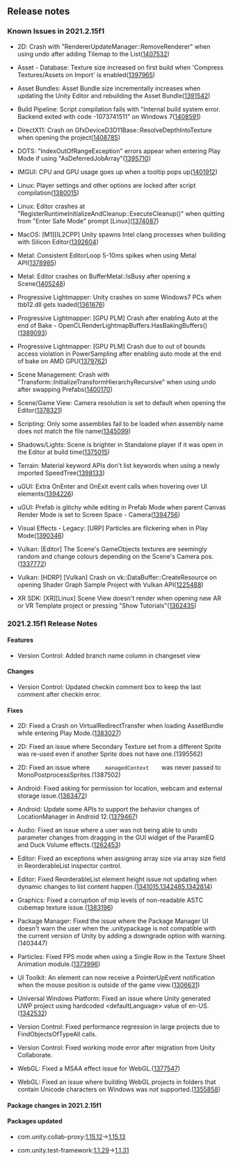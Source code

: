 ## Release notes

### Known Issues in 2021.2.15f1

-   2D: Crash with \"RendererUpdateManager::RemoveRenderer\" when using undo after adding Tilemap to the List([1407532](https://issuetracker.unity3d.com/issues/crash-with-rendererupdatemanager-removerenderer-when-using-undo-after-adding-tilemap-to-the-list))

-   Asset - Database: Texture size increased on first build when \'Compress Textures/Assets on Import\' is enabled([1397965](https://issuetracker.unity3d.com/issues/texture-size-increased-on-first-build-when-compress-textures-slash-assets-on-import-is-enabled))

-   Asset Bundles: Asset Bundle size incrementally increases when updating the Unity Editor and rebuilding the Asset Bundle([1391542](https://issuetracker.unity3d.com/issues/asset-bundle-size-incrementally-increases-when-updating-the-unity-editor-and-rebuilding-the-asset-bundle))

-   Build Pipeline: Script compilation fails with \"Internal build system error. Backend exited with code -1073741511\" on Windows 7([1408591](https://issuetracker.unity3d.com/issues/script-compilation-fails-with-internal-build-system-error-backend-exited-with-code-1073741511-on-windows-7))

-   DirectX11: Crash on GfxDeviceD3D11Base::ResolveDepthIntoTexture when opening the project([1408785](https://issuetracker.unity3d.com/issues/crash-on-gfxdeviced3d11base-resolvedepthintotexture-when-opening-the-project))

-   DOTS: \"IndexOutOfRangeException\" errors appear when entering Play Mode if using \"AsDeferredJobArray\"([1395710](https://issuetracker.unity3d.com/issues/errors-appear-when-entering-play-mode-if-using-asdeferredjobarray))

-   IMGUI: CPU and GPU usage goes up when a tooltip pops up([1401912](https://issuetracker.unity3d.com/issues/cpu-and-gpu-usage-goes-up-when-a-tooltip-pops-up))

-   Linux: Player settings and other options are locked after script compilation([1380015](https://issuetracker.unity3d.com/issues/linux-player-settings-and-other-options-are-locked-after-script-compilation))

-   Linux: Editor crashes at \"RegisterRuntimeInitializeAndCleanup::ExecuteCleanup()\" when quitting from \"Enter Safe Mode\" prompt \[Linux\]([1374087](https://issuetracker.unity3d.com/issues/linux-editor-crashes-at-registerruntimeinitializeandcleanup-executecleanup-when-quitting-from-enter-safe-mode-prompt))

-   MacOS: \[M1\]\[IL2CPP\] Unity spawns Intel clang processes when building with Silicon Editor([1392604](https://issuetracker.unity3d.com/issues/m1-il2cpp-unity-spawns-intel-clang-processes-when-building-with-silicon-editor))

-   Metal: Consistent EditorLoop 5-10ms spikes when using Metal API([1378985](https://issuetracker.unity3d.com/issues/consistent-gfx-dot-waitforpresentongfxthread-5-10ms-spikes-when-using-metal-api))

-   Metal: Editor crashes on BufferMetal::IsBusy after opening a Scene([1405248](https://issuetracker.unity3d.com/issues/editor-crashes-on-buffermetal-isbusy-after-opening-a-scene))

-   Progressive Lightmapper: Unity crashes on some Windows7 PCs when tbb12.dll gets loaded([1361676](https://issuetracker.unity3d.com/issues/unity-2021-dot-2-crashes-on-some-windows-machines-when-tbb12-dot-dll-gets-loaded))

-   Progressive Lightmapper: \[GPU PLM\] Crash after enabling Auto at the end of Bake - OpenCLRenderLightmapBuffers.HasBakingBuffers()([1389093](https://issuetracker.unity3d.com/issues/gpu-plm-crash-after-enabling-auto-at-the-end-of-bake-openclrenderlightmapbuffers-dot-hasbakingbuffers))

-   Progressive Lightmapper: \[GPU PLM\] Crash due to out of bounds access violation in PowerSampling after enabling auto mode at the end of bake on AMD GPU([1379762](https://issuetracker.unity3d.com/issues/gpu-plm-crash-in-nvopencl64-clgetplatforminfo-after-enabling-auto-generate-checkbox-at-the-end-of-gi-bake))

-   Scene Management: Crash with \"Transform::InitializeTransformHierarchyRecursive\" when using undo after swapping Prefabs([1400170](https://issuetracker.unity3d.com/issues/crash-with-transform-initializetransformhierarchyrecursive-when-using-undo-after-swapping-prefabs))

-   Scene/Game View: Camera resolution is set to default when opening the Editor([1378321](https://issuetracker.unity3d.com/issues/camera-resolution-is-set-to-default-when-opening-the-editor))

-   Scripting: Only some assemblies fail to be loaded when assembly name does not match the file name([1345099](https://issuetracker.unity3d.com/issues/only-some-assemblies-fail-to-be-loaded-when-assembly-name-does-not-match-the-file-name))

-   Shadows/Lights: Scene is brighter in Standalone player if it was open in the Editor at build time([1375015](https://issuetracker.unity3d.com/issues/scene-is-brighter-in-standalone-player-if-it-was-open-in-the-editor-at-build-time))

-   Terrain: Material keyword APIs don\'t list keywords when using a newly imported SpeedTree([1398133](https://issuetracker.unity3d.com/issues/material-keyword-apis-dont-list-keywords-when-using-a-newly-imported-speedtree))

-   uGUI: Extra OnEnter and OnExit event calls when hovering over UI elements([1394226](https://issuetracker.unity3d.com/issues/wrong-onenter-and-onexit-event-calls-when-hovering-over-ui-elements))

-   uGUI: Prefab is glitchy while editing in Prefab Mode when parent Canvas Render Mode is set to Screen Space - Camera([1394756](https://issuetracker.unity3d.com/issues/prefab-is-glitchy-when-editing-in-prefab-mode-in-a-custom-ui-environment))

-   Visual Effects - Legacy: \[URP\] Particles are flickering when in Play Mode([1390346](https://issuetracker.unity3d.com/issues/particles-are-flickering-when-in-play-mode))

-   Vulkan: \[Editor\] The Scene\'s GameObjects textures are seemingly random and change colours depending on the Scene\'s Camera pos.([1337772](https://issuetracker.unity3d.com/issues/vulkan-editor-the-scenes-gameobjects-textures-are-seemingly-random-and-change-colours-depending-on-the-scenes-camera-pos))

-   Vulkan: \[HDRP\] \[Vulkan\] Crash on vk::DataBuffer::CreateResource on opening Shader Graph Sample Project with Vulkan API([1225488](https://issuetracker.unity3d.com/issues/hdrp-vulkan-crash-on-vk-databuffer-createresource-on-opening-shader-graph-sample-project-with-vulkan-api))

-   XR SDK: \[XR\]\[Linux\] Scene View doesn\'t render when opening new AR or VR Template project or pressing \"Show Tutorials\"([1362435](https://issuetracker.unity3d.com/issues/xr-linux-scene-view-doesnt-render-when-opening-new-ar-or-vr-template-project-or-pressing-show-tutorials))

### 2021.2.15f1 Release Notes

#### Features

-   Version Control: Added branch name column in changeset view

#### Changes

-   Version Control: Updated checkin comment box to keep the last comment after checkin error.

#### Fixes

-   2D: Fixed a Crash on VirtualRedirectTransfer when loading AssetBundle while entering Play Mode.([1383027](https://issuetracker.unity3d.com/issues/crash-on-virtualredirecttransfer-when-loading-assetbundle-while-entering-play-mode))

-   2D: Fixed an issue where Secondary Texture set from a different Sprite was re-used even if another Sprite does not have one.(1395562)

-   2D: Fixed an issue where`      managedContext     `was never passed to MonoPostprocessSprites.(1387502)

-   Android: Fixed asking for permission for location, webcam and external storage issue.([1363472](https://issuetracker.unity3d.com/issues/android-webgl-location-service-does-not-start-on-mobile))

-   Android: Update some APIs to support the behavior changes of LocationManager in Android 12.([1379467](https://issuetracker.unity3d.com/issues/android-input-dot-location-dot-start-doesnt-update-on-android-12))

-   Audio: Fixed an issue where a user was not being able to undo parameter changes from dragging in the GUI widget of the ParamEQ and Duck Volume effects.([1262453](https://issuetracker.unity3d.com/issues/editing-parameq-through-dragging-on-the-graph-is-not-undoable))

-   Editor: Fixed an exceptions when assigning array size via array size field in ReorderableList inspector control.

-   Editor: Fixed ReorderableList element height issue not updating when dynamic changes to list content happen.([1341015](https://issuetracker.unity3d.com/issues/inspectors-for-serialized-arrays-of-inputactions-no-longer-display-correctly-with-2020-dot-3-plus),[1342485](https://issuetracker.unity3d.com/issues/serializereference-array-field-background-box-is-not-correctly-resized-when-changing-elements-height),[1342814](https://issuetracker.unity3d.com/issues/the-elementheightcallback-is-not-called-when-selecting-a-different-element))

-   Graphics: Fixed a corruption of mip levels of non-readable ASTC cubemap texture issue.([1383196](https://issuetracker.unity3d.com/issues/material-gets-corrupted-when-using-astc))

-   Package Manager: Fixed the issue where the Package Manager UI doesn\'t warn the user when the .unitypackage is not compatible with the current version of Unity by adding a downgrade option with warning.(1403447)

-   Particles: Fixed FPS mode when using a Single Row in the Texture Sheet Animation module.([1373996](https://issuetracker.unity3d.com/issues/particles-are-played-at-the-wrong-fps-when-the-particles-texture-sheet-animation-is-set-to-single-row))

-   UI Toolkit: An element can now receive a PointerUpEvent notification when the mouse position is outside of the game view.([1306631](https://issuetracker.unity3d.com/issues/uitoolkit-slider-does-not-cancel-interaction-with-mouse-when-left-mouse-button-is-released-outside-the-game-window))

-   Universal Windows Platform: Fixed an issue where Unity generated UWP project using hardcoded \<defaultLanguage\> value of en-US.([1342532](https://issuetracker.unity3d.com/issues/unity-generated-uwp-project-defaults-to-en-us-language))

-   Version Control: Fixed performance regression in large projects due to FindObjectsOfTypeAll calls.

-   Version Control: Fixed working mode error after migration from Unity Collaborate.

-   WebGL: Fixed a MSAA effect issue for WebGL.([1377547](https://issuetracker.unity3d.com/issues/webgl-msaa-effect-is-not-applied-in-build))

-   WebGL: Fixed an issue where building WebGL projects in folders that contain Unicode characters on Windows was not supported.([1355858](https://issuetracker.unity3d.com/issues/trying-to-build-a-webgl-project-on-a-unicode-path-fails))

#### Package changes in 2021.2.15f1

#### Packages updated

-   com.unity.collab-proxy:[1.15.12](https://docs.unity3d.com/Packages/com.unity.collab-proxy@1.15//changelog/CHANGELOG.html)→[1.15.13](https://docs.unity3d.com/Packages/com.unity.collab-proxy@1.15//changelog/CHANGELOG.html)

-   com.unity.test-framework:[1.1.29](https://docs.unity3d.com/Packages/com.unity.test-framework@1.1//changelog/CHANGELOG.html)→[1.1.31](https://docs.unity3d.com/Packages/com.unity.test-framework@1.1//changelog/CHANGELOG.html)
